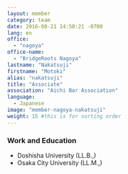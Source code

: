 ```yaml
---
layout: member
category: team
date: 2016-08-21 14:50:21 -0700
lang: en
office:
  - "nagoya"
office-name:
  - "BridgeRoots Nagoya"
lastname: "Nakatsuji"
firstname: "Motoki"
alias: "nakatsuji"
title: "Associate"
association: "Aichi Bar Association"
language:
  - Japanese
image: "member-nagoya-nakatsuji"
weight: 15 #this is for sorting order
---
```


### Work and Education
- Doshisha University (LL.B.,)
- Osaka City University (LL.M.,)
